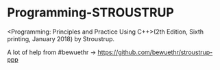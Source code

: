 # Programming-STROUSTRUP
<Programming: Principles and Practice Using C++>(2th Edition, Sixth printing, January 2018) by Stroustrup. 

A lot of help from #bewuethr -> https://github.com/bewuethr/stroustrup-ppp
